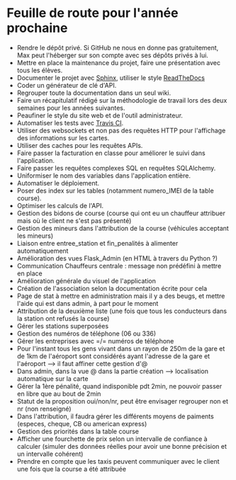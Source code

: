 # Feuille de route pour l'année prochaine

- Rendre le dépôt privé. Si GitHub ne nous en donne pas gratuitement, Max peut l'héberger sur son compte avec ses dépôts privés à lui.
- Mettre en place la maintenance du projet, faire une présentation avec tous les élèves.
- Documenter le projet avec [Sphinx](http://www.sphinx-doc.org/en/stable/), utiliser le style [ReadTheDocs](https://github.com/snide/sphinx_rtd_theme)
- Coder un générateur de clé d'API.
- Regrouper toute la documentation dans un seul wiki.
- Faire un récapitulatif rédigé sur la méthodologie de travail lors des deux semaines pour les années suivantes.
- Peaufiner le style du site web et de l'outil administrateur.
- Automatiser les tests avec [Travis CI](https://travis-ci.org/).
- Utiliser des websockets et non pas des requêtes HTTP pour l'affichage des informations sur les cartes.
- Utiliser des caches pour les requêtes APIs.
- Faire passer la facturation en classe pour améliorer le suivi dans l'application.
- Faire passer les requêtes complexes SQL en requêtes SQLAlchemy.
- Uniformiser le nom des variables dans l'application entière.
- Automatiser le déploiement.
- Poser des index sur les tables (notamment numero_IMEI de la table course).
- Optimiser les calculs de l'API.
- Gestion des bidons de course (course qui ont eu un chauffeur attribuer mais où le client ne s'est pas présenté)
- Gestion des mineurs dans l'attribution de la course (véhicules acceptant les mineurs)
- Liaison entre entree_station et fin_penalités à alimenter automatiquement
- Amélioration des vues Flask_Admin (en HTML à travers du Python ?)
- Communication Chauffeurs centrale : message non prédéfini à mettre en place
- Amélioration générale du visuel de l'application
- Création de l'association selon la documentation écrite pour cela
- Page de stat à mettre en administration mais il y a des beugs, et mettre l'aide qui est dans admin, à part pour le moment
- Attribution de la deuxième liste (une fois que tous les conducteurs dans la station ont refusés la course) 
- Gérer les stations superposées
- Gestion des numéros de téléphone (06 ou 336)
- Gérer les entreprises avec =/= numéros de téléphone
- Pour l'instant tous les gens vivant dans un rayon de 250m de la gare et de 1km de l'aéroport sont considérés ayant l'adresse de la gare et l'aéroport --> il faut affiner cette gestion d'@
- Dans admin, dans la vue @ dans la partie création --> localisation automatique sur la carte
- Gérer la 1ère pénalité, quand indisponible pdt 2min, ne pouvoir passer en libre que au bout de 2min
- Statut de la proposition oui/non/nr, peut être envisager regrouper non et nr (non renseigné)
- Dans l'attribution, il faudra gérer les différents moyens de paiments (especes, cheque, CB ou american express)
- Gestion des priorités dans la table course
- Afficher une fourchette de prix selon un intervalle de confiance à calculer (simuler des données réelles pour avoir une bonne précision et un intervalle cohérent)
- Prendre en compte que les taxis peuvent communiquer avec le client une fois que la course a été attribuée
